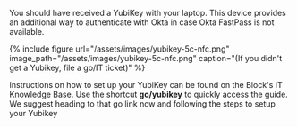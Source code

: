 You should have received a YubiKey with your laptop. This device provides an additional way to authenticate with Okta in case Okta FastPass is not available.

{% include figure url="/assets/images/yubikey-5c-nfc.png" image_path="/assets/images/yubikey-5c-nfc.png" caption="(If you didn't get a Yubikey, file a go/IT ticket)" %}

Instructions on how to set up your YubiKey can be found on the Block's IT Knowledge Base. Use the shortcut __go/yubikey__ to quickly access the guide. We suggest heading to that go link now and following the steps to setup your Yubikey
